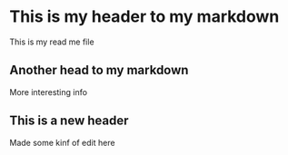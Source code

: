 # This is my header to my markdown

This is my read me file

## Another head to my markdown

More interesting info

## This is a new header

Made some kinf of edit here
